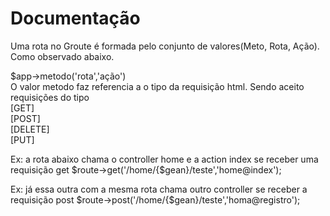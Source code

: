 
<h1>Documentação</h1>

<p> Uma rota no Groute é formada pelo conjunto de valores(Meto, Rota, Ação). Como observado abaixo.</p>

 $app->metodo('rota','ação')  <br>
<span> O valor metodo faz referencia a o tipo da requisição html. Sendo aceito requisições do tipo </span> <br>
[GET] <br>
[POST] <br>
[DELETE] <br>
[PUT] <br>
<p>Ex: a rota abaixo chama o controller home e a action index se receber uma requisição get
$route->get('/home/{$gean}/teste','home@index');</p>


<p>Ex: já essa outra com a mesma rota chama outro controller se receber a requisição post
$route->post('/home/{$gean}/teste','homa@registro');</p>


